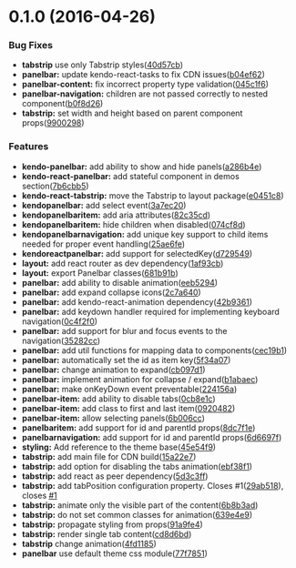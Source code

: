 <a name="0.1.0"></a>
# 0.1.0 (2016-04-26)


### Bug Fixes

* **tabstrip** use only Tabstrip styles([40d57cb](https://github.com/telerik/kendo-react-layout/commit/40d57cb))
* **panelbar:** update kendo-react-tasks to fix CDN issues([b04ef62](https://github.com/telerik/kendo-react-layout/commit/b04ef62))
* **panelbar-content:** fix incorrect property type validation([045c1f6](https://github.com/telerik/kendo-react-layout/commit/045c1f6))
* **panelbar-navigation:** children are not passed correctly to nested component([b0f8d26](https://github.com/telerik/kendo-react-layout/commit/b0f8d26))
* **tabstrip:** set width and height based on parent component props([9900298](https://github.com/telerik/kendo-react-layout/commit/9900298))


### Features

* **kendo-panelbar:** add ability to show and hide panels([a286b4e](https://github.com/telerik/kendo-react-layout/commit/a286b4e))
* **kendo-react-panelbar:** add stateful component in demos section([7b6cbb5](https://github.com/telerik/kendo-react-layout/commit/7b6cbb5))
* **kendo-react-tabstrip:** move the Tabstrip to layout package([e0451c8](https://github.com/telerik/kendo-react-layout/commit/e0451c8))
* **kendopanelbar:** add select event([3a7ec20](https://github.com/telerik/kendo-react-layout/commit/3a7ec20))
* **kendopanelbaritem:** add aria attributes([82c35cd](https://github.com/telerik/kendo-react-layout/commit/82c35cd))
* **kendopanelbaritem:** hide children when disabled([074cf8d](https://github.com/telerik/kendo-react-layout/commit/074cf8d))
* **kendopanelbarnavigation:** add unique key support to child items needed for proper event handling([25ae6fe](https://github.com/telerik/kendo-react-layout/commit/25ae6fe))
* **kendoreactpanelbar:** add support for selectedKey([d729549](https://github.com/telerik/kendo-react-layout/commit/d729549))
* **layout:** add react router as dev dependency([1af93cb](https://github.com/telerik/kendo-react-layout/commit/1af93cb))
* **layout:** export Panelbar classes([681b91b](https://github.com/telerik/kendo-react-layout/commit/681b91b))
* **panelbar:** add ability to disable animation([eeb5294](https://github.com/telerik/kendo-react-layout/commit/eeb5294))
* **panelbar:** add expand collapse icons([2c7a640](https://github.com/telerik/kendo-react-layout/commit/2c7a640))
* **panelbar:** add kendo-react-animation dependency([42b9361](https://github.com/telerik/kendo-react-layout/commit/42b9361))
* **panelbar:** add keydown handler required for implementing keyboard navigation([0c4f2f0](https://github.com/telerik/kendo-react-layout/commit/0c4f2f0))
* **panelbar:** add support for blur and focus events to the navigation([35282cc](https://github.com/telerik/kendo-react-layout/commit/35282cc))
* **panelbar:** add util functions for mapping data to components([cec19b1](https://github.com/telerik/kendo-react-layout/commit/cec19b1))
* **panelbar:** automatically set the id as item key([5f34a07](https://github.com/telerik/kendo-react-layout/commit/5f34a07))
* **panelbar:** change animation to expand([cb097d1](https://github.com/telerik/kendo-react-layout/commit/cb097d1))
* **panelbar:** implement animation for collapse / expand([b1abaec](https://github.com/telerik/kendo-react-layout/commit/b1abaec))
* **panelbar:** make onKeyDown event preventable([224156a](https://github.com/telerik/kendo-react-layout/commit/224156a))
* **panelbar-item:** add ability to disable tabs([0cb8e1c](https://github.com/telerik/kendo-react-layout/commit/0cb8e1c))
* **panelbar-item:** add class to first and last item([0920482](https://github.com/telerik/kendo-react-layout/commit/0920482))
* **panelbar-item:** allow selecting panels([6b006cc](https://github.com/telerik/kendo-react-layout/commit/6b006cc))
* **panelbaritem:** add support for id and parentId props([8dc7f1e](https://github.com/telerik/kendo-react-layout/commit/8dc7f1e))
* **panelbarnavigation:** add support for id and parentId props([6d6697f](https://github.com/telerik/kendo-react-layout/commit/6d6697f))
* **styling:** Add reference to the theme base([45e54f9](https://github.com/telerik/kendo-react-layout/commit/45e54f9))
* **tabstrip:** add main file for CDN build([15a22e7](https://github.com/telerik/kendo-react-layout/commit/15a22e7))
* **tabstrip:** add option for disabling the tabs animation([ebf38f1](https://github.com/telerik/kendo-react-layout/commit/ebf38f1))
* **tabstrip:** add react as peer dependency([5d3c3ff](https://github.com/telerik/kendo-react-layout/commit/5d3c3ff))
* **tabstrip:** add tabPosition configuration property. Closes #1([29ab518](https://github.com/telerik/kendo-react-layout/commit/29ab518)), closes [#1](https://github.com/telerik/kendo-react-layout/issues/1)
* **tabstrip:** animate only the visible part of the content([6b8b3ad](https://github.com/telerik/kendo-react-layout/commit/6b8b3ad))
* **tabstrip:** do not set common classes for animation([639e4e9](https://github.com/telerik/kendo-react-layout/commit/639e4e9))
* **tabstrip:** propagate styling from props([91a9fe4](https://github.com/telerik/kendo-react-layout/commit/91a9fe4))
* **tabstrip:** render single tab content([cd8d6bd](https://github.com/telerik/kendo-react-layout/commit/cd8d6bd))
* **tabstrip** change animation([4fd1185](https://github.com/telerik/kendo-react-layout/commit/4fd1185))
* **panelbar** use default theme css module([77f7851](https://github.com/telerik/kendo-react-layout/commit/77f7851))
